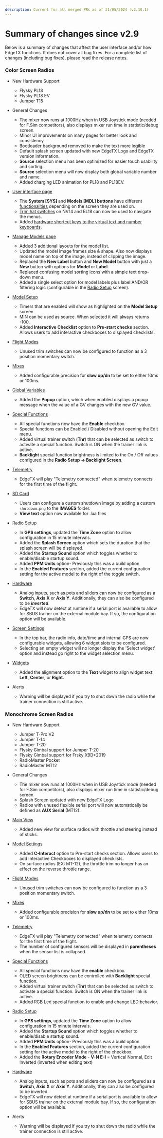 ```yaml
---
description: Current for all merged PRs as of 31/05/2024 (v2.10.1)
---
```


# Summary of changes since v2.9

Below is a summary of changes that affect the user interface and/or how EdgeTX functions. It does not cover all bug fixes. For a complete list of changes (including bug fixes), please read the release notes.

### **Color Screen Radios**

* New Hardware Support
  * Flysky PL18
  * Flysky PL18 EV
  * Jumper T15
* General Changes
  * The mixer now runs at 1000Hz when in USB Joystick mode (needed for F.Sim competitors), also displays mixer run time in statistic/debug screen.
  * Minor UI improvements on many pages for better look and consistency&#x20;
  * Bootloader background removed to make the text more legible
  * Default splash screen updated with new EdgeTX Logo and EdgeTX version information.
  * **Source** selection menu has been optimized for easier touch usability and sorting.
  * **Source** selection menu will now display both global variable number and name.
  * Added charging LED animation for PL18 and PL18EV.
* [User interface page](color-radios/user-interface/)
  * The **System \[SYS]** and **Models \[MDL] buttons** have different [functionalities](color-radios/user-interface/#additional-system-and-model-button-functionalities) depending on the screen they are used on.
  * [Trim hat switches](color-radios/user-interface/trim-navigation.md) on NV14 and EL18 can now be used to navigate the menus.
  * Added [hardware shortcut keys to the virtual text and number keyboards](color-radios/user-interface/virtual-keyboards.md).
* [Manage Models page](color-radios/select-model.md)
  * Added 3 additional layouts for the model list.
  * Updated the model image frames size & shape. Also now displays model name on top of the image, instead of clipping the image.
  * Replaced the **New Label** button and **New Model** button with just a **New** button with options for **Model** or **Label**.
  * Replaced confusing model sorting icons with a simple text drop-down menu.
  *   Added a single select option for model labels plus label AND/OR filtering logic (configurable in the [Radio Setup](color-radios/radio-settings/radio-setup/additional-radio-settings.md) screen).


* [Model Setup](color-radios/model-settings/model-setup/)
  * Timers that are enabled will show as highlighted on the **Model Setup** screen.
  * &#x20;MIN can be used as source. When selected it will always returns -100.
  * Added **Interactive** **Checklist** option to **Pre-start checks** section. Allows users to add interactive checkboxes to displayed checklists.
* [Flight Modes](color-radios/model-settings/flight-modes.md)
  * Unused trim switches can now be configured to function as a 3 position momentary switch.
* [Mixes](color-radios/model-settings/inputs-mixes-and-outputs/mixes.md)
  * Added configurable precision for **slow up/dn** to be set to either 10ms or 100ms.
* [Global Variables](color-radios/model-settings/global-variables.md)
  * Added the **Popup** option, which when enabled displays a popup message when the value of a GV changes with the new GV value.
* [Special Functions](color-radios/model-settings/special-functions.md)
  * All special functions now have the **Enable** checkbox.
  * Special functions can be Enabled / Disabled without opening the Edit menu.
  * Added virtual trainer switch (**Tnr**) that can be selected as switch to activate a special function. Switch is ON when the trainer link is active.
  * **Backlight** special function brightness is limited to the On / Off values configured in the **Radio Setup -> Backlight Screen.**
* [Telemetry](color-radios/model-settings/telemetry/)
  * EdgeTX will play "Telemetry connected" when telemetry connects for the first time of the flight.
* [SD Card](color-radios/radio-settings/sd-card.md)
  * Users can configure a custom shutdown image by adding a custom `shutdown.png` to the **IMAGES** folder.
  * **View text** option now available for .lua files
* [Radio Setup](color-radios/radio-settings/radio-setup/)
  * In **GPS settings**, updated the **Time Zone** option to allow configuration in 15 minute intervals.
  * Added the **Splash Screen** option which sets the duration that the splash screen will be displayed.
  * Added the **Startup Sound** option which toggles whether to enable/disable startup sound.
  * Added **PPM Units** option- Previously this was a build option.
  * In the **Enabled Features** section, added the current configuration setting for the active model to the right of the toggle switch.
* [Hardware ](color-radios/radio-settings/hardware.md)
  * Analog inputs, such as pots and sliders can now be configured as a **Switch**, **Axis X** or **Axis Y**. Additionally, they can also be configured to be _**inverted**_.
  * EdgeTX will now detect at runtime if a serial port is available to allow for SBUS trainer on the external module bay. If so, the configuration option will be available.
* [Screen Settings](color-radios/screen-settings/)
  * In the top bar, the radio info, date/time and internal GPS are now configurable widgets, allowing 6 widget slots to be configured.
  * Selecting an empty widget will no longer display the 'Select widget' option and instead go right to the widget selection menu.
* [Widgets](color-radios/screen-settings/widgets.md)
  * Added the alignment option to the **Text** widget to align widget text **Left**, **Center**, or **Right**.
* Alerts
  * Warning will be displayed if you try to shut down the radio while the trainer connection is still active.

### Monochrome Screen Radios

*   New Hardware Support

    * Jumper T-Pro V2
    * Jumper T-14
    * Jumper T-20
    * Flysky Gimbal support for Jumper T-20
    * Flysky Gimbal support for Frsky X9D+2019
    * RadioMaster Pocket
    * RadioMaster MT12


* General Changes
  * The mixer now runs at 1000Hz when in USB Joystick mode (needed for F.Sim competitors), also displays mixer run time in statistic/debug screen.
  * Splash Screen updated with new EdgeTX Logo
  * Radios with unused flexible serial port will now automatically be defined as **AUX Serial** (MT12).
* [Main View](bw-radios/main-view/)
  * Added new view for surface radios with throttle and steering instead of sticks.
* [Model Settings](bw-radios/model-select/)
  * Added **C-Interact** option to Pre-start checks section. Allows users to add Interactive Checkboxes to displayed checklists.
  * On surface radios (EX: MT-12), the throttle trim no longer has an effect on the reverse throttle range.
* [Flight Modes](bw-radios/model-select/flight-modes.md)
  * Unused trim switches can now be configured to function as a 3 position momentary switch.
* [Mixes](bw-radios/model-select/inputs-mixes-and-outputs/mixes.md)
  * Added configurable precision for **slow up/dn** to be set to either 10ms or 100ms.
* [Telemetry](bw-radios/model-select/telemetry/)
  * EdgeTX will play "Telemetry connected" when telemetry connects for the first time of the flight.
  * The number of configured sensors will be displayed in **parentheses** when the sensor list is collapsed.
* [Special Functions](bw-radios/model-select/special-functions.md)
  * All special functions now have the **enable** checkbox.
  * OLED screen brightness can be controlled with **Backlight** special function.
  * Added virtual trainer switch (**Tnr**) that can be selected as switch to activate a special function. Switch is ON when the trainer link is active.
  * Added RGB Led special function to enable and change LED behavior.
* [Radio Setup](bw-radios/radio-settings/radio-setup.md)
  * In **GPS settings**, updated the **Time Zone** option to allow configuration in 15 minute intervals.
  * Added the **Startup Sound** option which toggles whether to enable/disable startup sound.
  * Added **PPM Units** option- Previously this was a build option.
  * In the **Enabled Features** section, added the current configuration setting for the active model to the right of the checkbox.
  * Added the **Rotary Encoder Mode** - **V-N E-I** = Vertical Normal, Edit Inverted (inverted when editing text)
* [Hardware](bw-radios/radio-settings/hardware.md)
  * Analog inputs, such as pots and sliders can now be configured as a **Switch**, **Axis X** or **Axis Y**. Additionally, they can also be configured to be inverted.
  * EdgeTX will now detect at runtime if a serial port is available to allow for SBUS trainer on the external module bay. If so, the configuration option will be available.
* Alerts
  * Warning will be displayed if you try to shut down the radio while the trainer connection is still active.
